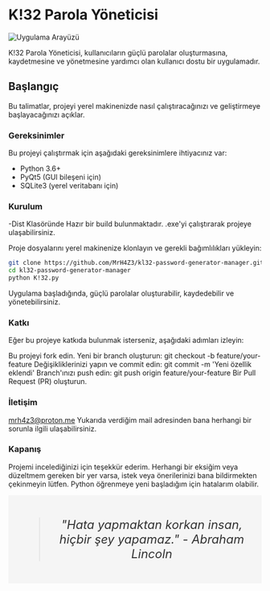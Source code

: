 # K!32 Parola Yöneticisi

![Uygulama Arayüzü](screenshot.png)

K!32 Parola Yöneticisi, kullanıcıların güçlü parolalar oluşturmasına, kaydetmesine ve yönetmesine yardımcı olan kullanıcı dostu bir uygulamadır.

## Başlangıç

Bu talimatlar, projeyi yerel makinenizde nasıl çalıştıracağınızı ve geliştirmeye başlayacağınızı açıklar.

### Gereksinimler

Bu projeyi çalıştırmak için aşağıdaki gereksinimlere ihtiyacınız var:

- Python 3.6+
- PyQt5 (GUI bileşeni için)
- SQLite3 (yerel veritabanı için)

### Kurulum

-Dist Klasöründe Hazır bir build bulunmaktadır. .exe'yi çalıştırarak projeye ulaşabilirsiniz.

Proje dosyalarını yerel makinenize klonlayın ve gerekli bağımlılıkları yükleyin:

```bash
git clone https://github.com/MrH4Z3/kl32-password-generator-manager.git
cd kl32-password-generator-manager
python K!32.py
```
Uygulama başladığında, güçlü parolalar oluşturabilir, kaydedebilir ve yönetebilirsiniz.

### Katkı
Eğer bu projeye katkıda bulunmak isterseniz, aşağıdaki adımları izleyin:

Bu projeyi fork edin.
Yeni bir branch oluşturun: git checkout -b feature/your-feature
Değişikliklerinizi yapın ve commit edin: git commit -m 'Yeni özellik eklendi'
Branch'ınızı push edin: git push origin feature/your-feature
Bir Pull Request (PR) oluşturun.


### İletişim
mrh4z3@proton.me
Yukarıda verdiğim mail adresinden bana herhangi bir sorunla ilgili ulaşabilirsiniz.
### Kapanış
Projemi incelediğinizi için teşekkür ederim. Herhangi bir eksiğim veya düzeltmem gereken bir yer varsa, istek veya önerilerinizi bana bildirmekten çekinmeyin lütfen. Python öğrenmeye yeni başladığım için hatalarım olabilir.

<div style="background-color: #f5f5f5; text-align: center; padding: 20px;">
  <blockquote style="font-size: 24px; color: #333; font-style: italic;">
    "Hata yapmaktan korkan insan, hiçbir şey yapamaz." - Abraham Lincoln
  </blockquote>
</div>

